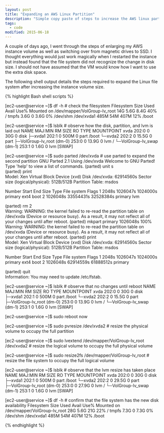 ```yaml
---
layout: post
title: "Expanding an AWS Linux Partition"
description: "Simple copy paste of steps to increase the AWS linux partition after enlarging the volume."
tags: 
  - code
modified: 2015-06-18
---
```


A couple of days ago, I went through the steps of enlarging my AWS instance volume as well as switching over from magnetic drives to SSD. I thought everything would just work magically when I restarted the instance but instead found that the file system did not recognize the change in disk size. I should not have assumed that the VM would know how I want to use the extra disk space.

The following shell output details the steps required to expand the Linux file system after increasing the instance volume size.

{% highlight Bash shell scripts %}

[ec2-user@service ~]$ df -h # check the filesystem
Filesystem            Size  Used Avail Use% Mounted on
/dev/mapper/VolGroup-lv_root
                       14G  5.6G  8.4G  40% /
tmpfs                 3.6G     0  3.6G   0% /dev/shm
/dev/xvda1            485M   54M  407M  12% /boot

[ec2-user@service ~]$ lsblk # observe how the disk, partition, and lvm is laid out
NAME                        MAJ:MIN RM  SIZE RO TYPE MOUNTPOINT
xvda                        202:0    0   30G  0 disk 
├─xvda1                     202:1    0  500M  0 part /boot
└─xvda2                     202:2    0 15.5G  0 part 
  ├─VolGroup-lv_root (dm-0) 253:0    0 13.9G  0 lvm  /
  └─VolGroup-lv_swap (dm-1) 253:1    0  1.6G  0 lvm  [SWAP]

[ec2-user@service ~]$ sudo parted /dev/xvda # use parted to expand the second partition
GNU Parted 2.1
Using /dev/xvda
Welcome to GNU Parted! Type 'help' to view a list of commands.
(parted) unit s                                                           
(parted) print                                                            
Model: Xen Virtual Block Device (xvd)
Disk /dev/xvda: 62914560s
Sector size (logical/physical): 512B/512B
Partition Table: msdos

Number  Start     End        Size       Type     File system  Flags
 1      2048s     1026047s   1024000s   primary  ext4         boot
 2      1026048s  33554431s  32528384s  primary               lvm

(parted) rm 2                                                             
Warning: WARNING: the kernel failed to re-read the partition table on /dev/xvda (Device or resource busy).  As a result, it may not
reflect all of your changes until after reboot.
(parted) mkpart primary 1026048s 100%                                     
Warning: WARNING: the kernel failed to re-read the partition table on /dev/xvda (Device or resource busy).  As a result, it may not
reflect all of your changes until after reboot.
(parted) print                                                            
Model: Xen Virtual Block Device (xvd)
Disk /dev/xvda: 62914560s
Sector size (logical/physical): 512B/512B
Partition Table: msdos

Number  Start     End        Size       Type     File system  Flags
 1      2048s     1026047s   1024000s   primary  ext4         boot
 2      1026048s  62914559s  61888512s  primary

(parted) quit                                                             
Information: You may need to update /etc/fstab.                           

[ec2-user@service ~]$ lsblk # observe that no changes until reboot
NAME                        MAJ:MIN RM  SIZE RO TYPE MOUNTPOINT
xvda                        202:0    0   30G  0 disk 
├─xvda1                     202:1    0  500M  0 part /boot
└─xvda2                     202:2    0 15.5G  0 part 
  ├─VolGroup-lv_root (dm-0) 253:0    0 13.9G  0 lvm  /
  └─VolGroup-lv_swap (dm-1) 253:1    0  1.6G  0 lvm  [SWAP]

[ec2-user@service ~]$ sudo reboot now

[ec2-user@service ~]$ sudo pvresize /dev/xvda2 # resize the physical volume to occupy the full partition

[ec2-user@service ~]$ sudo lvextend /dev/mapper/VolGroup-lv_root /dev/xvda2 # resize the logical volume to occupy the full physical volume

[ec2-user@service ~]$ sudo resize2fs /dev/mapper/VolGroup-lv_root # resize the file system to occupy the full logical volume

[ec2-user@service ~]$ lsblk # observe that the lvm resize has taken place
NAME                        MAJ:MIN RM  SIZE RO TYPE MOUNTPOINT
xvda                        202:0    0   30G  0 disk 
├─xvda1                     202:1    0  500M  0 part /boot
└─xvda2                     202:2    0 29.5G  0 part 
  ├─VolGroup-lv_root (dm-0) 253:0    0 27.9G  0 lvm  /
  └─VolGroup-lv_swap (dm-1) 253:1    0  1.6G  0 lvm  [SWAP]

[ec2-user@service ~]$ df -h # confirm that the file system has the new disk availability
Filesystem            Size  Used Avail Use% Mounted on
/dev/mapper/VolGroup-lv_root
                       28G  5.6G   21G  22% /
tmpfs                 7.3G     0  7.3G   0% /dev/shm
/dev/xvda1            485M   54M  407M  12% /boot

{% endhighlight %}
